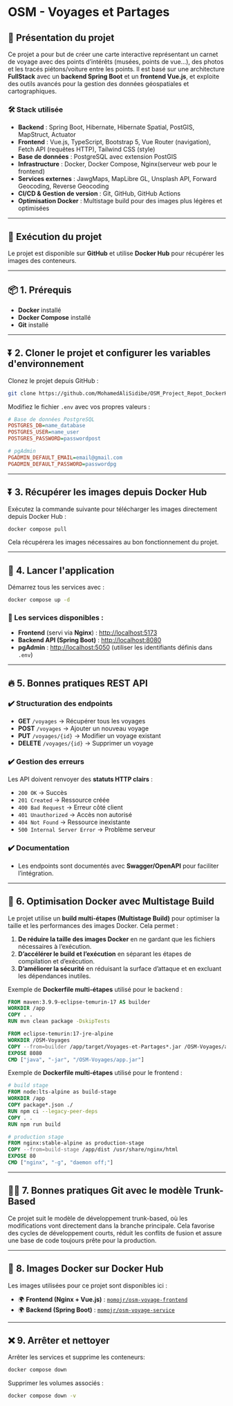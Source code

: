 # OSM - Voyages et Partages

## 🚀 Présentation du projet

Ce projet a pour but de créer une carte interactive représentant un carnet de voyage avec des points d’intérêts (musées, points de vue…), des photos et les tracés piétons/voiture entre les points. Il est basé sur une architecture **FullStack** avec un **backend Spring Boot** et un **frontend Vue.js**, et exploite des outils avancés pour la gestion des données géospatiales et cartographiques.

### 🛠️ Stack utilisée

- **Backend** : Spring Boot, Hibernate, Hibernate Spatial, PostGIS, MapStruct, Actuator
- **Frontend** : Vue.js, TypeScript, Bootstrap 5, Vue Router (navigation), Fetch API (requêtes HTTP), Tailwind CSS (style)
- **Base de données** : PostgreSQL avec extension PostGIS
- **Infrastructure** : Docker, Docker Compose, Nginx(serveur web pour le frontend)
- **Services externes** : JawgMaps, MapLibre GL, Unsplash API, Forward Geocoding, Reverse Geocoding
- **CI/CD & Gestion de version** : Git, GitHub, GitHub Actions
- **Optimisation Docker** : Multistage build pour des images plus légères et optimisées

---

## 🚀 Exécution du projet

Le projet est disponible sur **GitHub** et utilise **Docker Hub** pour récupérer les images des conteneurs.

---

## 📦 1. Prérequis

- **Docker** installé
- **Docker Compose** installé
- **Git** installé

---

## ⏬ 2. Cloner le projet et configurer les variables d'environnement

Clonez le projet depuis GitHub :

```bash
git clone https://github.com/MohamedAliSidibe/OSM_Project_Repot_DockerHub.git
```

Modifiez le fichier `.env` avec vos propres valeurs :

```ini
# Base de données PostgreSQL
POSTGRES_DB=name_database
POSTGRES_USER=name_user
POSTGRES_PASSWORD=passwordpost

# pgAdmin
PGADMIN_DEFAULT_EMAIL=email@gmail.com
PGADMIN_DEFAULT_PASSWORD=passwordpg
```

---

## ⏬ 3. Récupérer les images depuis Docker Hub

Exécutez la commande suivante pour télécharger les images directement depuis Docker Hub :

```bash
docker compose pull
```

Cela récupérera les images nécessaires au bon fonctionnement du projet.

---

## 🚀 4. Lancer l'application

Démarrez tous les services avec :

```bash
docker compose up -d
```

### 📍 Les services disponibles :

- **Frontend** (servi via **Nginx**) : [http://localhost:5173](http://localhost:5173)
- **Backend API (Spring Boot)** : [http://localhost:8080](http://localhost:8080)
- **pgAdmin** : [http://localhost:5050](http://localhost:5050) (utiliser les identifiants définis dans `.env`)

---

## 🔥 5. Bonnes pratiques REST API

### ✔️ Structuration des endpoints

- **GET** `/voyages` → Récupérer tous les voyages
- **POST** `/voyages` → Ajouter un nouveau voyage
- **PUT** `/voyages/{id}` → Modifier un voyage existant
- **DELETE** `/voyages/{id}` → Supprimer un voyage

### ✔️ Gestion des erreurs

Les API doivent renvoyer des **statuts HTTP clairs** :

- `200 OK` → Succès
- `201 Created` → Ressource créée
- `400 Bad Request` → Erreur côté client
- `401 Unauthorized` → Accès non autorisé
- `404 Not Found` → Ressource inexistante
- `500 Internal Server Error` → Problème serveur

### ✔️ Documentation

- Les endpoints sont documentés avec **Swagger/OpenAPI** pour faciliter l’intégration.

---

## 🐳 6. Optimisation Docker avec Multistage Build

Le projet utilise un **build multi-étapes (Multistage Build)** pour optimiser la taille et les performances des images Docker. Cela permet :

1. **De réduire la taille des images Docker** en ne gardant que les fichiers nécessaires à l’exécution.
2. **D’accélérer le build et l’exécution** en séparant les étapes de compilation et d’exécution.
3. **D’améliorer la sécurité** en réduisant la surface d’attaque et en excluant les dépendances inutiles.

Exemple de **Dockerfile multi-étapes** utilisé pour le backend :

```dockerfile
FROM maven:3.9.9-eclipse-temurin-17 AS builder
WORKDIR /app
COPY . .
RUN mvn clean package -DskipTests

FROM eclipse-temurin:17-jre-alpine
WORKDIR /OSM-Voyages
COPY --from=builder /app/target/Voyages-et-Partages*.jar /OSM-Voyages/app.jar
EXPOSE 8080
CMD ["java", "-jar", "/OSM-Voyages/app.jar"]
```

Exemple de **Dockerfile multi-étapes** utilisé pour le frontend :

```dockerfile
# build stage
FROM node:lts-alpine as build-stage
WORKDIR /app
COPY package*.json ./
RUN npm ci --legacy-peer-deps
COPY . .
RUN npm run build

# production stage
FROM nginx:stable-alpine as production-stage
COPY --from=build-stage /app/dist /usr/share/nginx/html
EXPOSE 80
CMD ["nginx", "-g", "daemon off;"]
```

---

## 🐳🌿 7. Bonnes pratiques Git avec le modèle Trunk-Based
Ce projet suit le modèle de développement trunk-based, où les modifications vont directement dans la branche principale. Cela favorise des cycles de développement courts, réduit les conflits de fusion et assure une base de code toujours prête pour la production.

---

## 🐳 8. Images Docker sur Docker Hub

Les images utilisées pour ce projet sont disponibles ici :

- 🌍 **Frontend (Nginx + Vue.js)** : [`momojr/osm-voyage-frontend`](https://hub.docker.com/r/momojr/osm-voyage-frontend)
- 🌍 **Backend (Spring Boot)** : [`momojr/osm-voyage-service`](https://hub.docker.com/r/momojr/osm-voyage-service)

---

## ❌ 9. Arrêter et nettoyer

Arrêter les services et supprime les conteneurs:

```bash
docker compose down
```

Supprimer les volumes associés :

```bash
docker compose down -v
```

